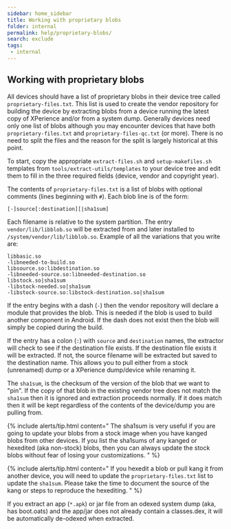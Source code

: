 ```yaml
---
sidebar: home_sidebar
title: Working with proprietary blobs
folder: internal
permalink: help/proprietary-blobs/
search: exclude
tags:
 - internal
---
```


## Working with proprietary blobs

All devices should have a list of proprietary blobs in their device tree called ```proprietary-files.txt```.  This list is used to create the vendor repository for building the device by extracting blobs from a device running the latest copy of XPerience and/or from a system dump.  Generally devices need only one list of blobs although you may encounter devices that have both ```proprietary-files.txt``` and ```proprietary-files-qc.txt``` (or more).  There is no need to split the files and the reason for the split is largely historical at this point.

To start, copy the appropriate ```extract-files.sh``` and ```setup-makefiles.sh``` templates from ```tools/extract-utils/templates``` to your device tree and edit them to fill in the three required fields (device, vendor and copyright year).

The contents of ```proprietary-files.txt``` is a list of blobs with optional comments (lines beginning with ```#```).  Each blob line is of the form:

```
[-]source[:destination][|sha1sum]
```

Each filename is relative to the system partition.  The entry ```vendor/lib/libblob.so``` will be extracted from and later installed to ```/system/vendor/lib/libblob.so```.  Example of all the variations that you write are:

```
libbasic.so
-libneeded-to-build.so
libsource.so:libdestination.so
-libneeded-source.so:libneeded-destination.so
libstock.so|sha1sum
-libstock-needed.so|sha1sum
-libstock-source.so:libstock-destination.so|sha1sum
```

If the entry begins with a dash (```-```) then the vendor repository will declare a module that provides the blob.  This is needed if the blob is used to build another component in Android.  If the dash does not exist then the blob will simply be copied during the build.

If the entry has a colon (```:```) with ```source``` and ```destination``` names, the extractor will check to see if the destination file exists.  If the destination file exists it will be extracted.  If not, the source filename will be extracted but saved to the destination name.  This allows you to pull either from a stock (unrenamed) dump or a XPerience dump/device while renaming it.

The ```sha1sum```, is the checksum of the version of the blob that we want to "pin".  If the copy of that blob in the existing vendor tree does not match the ```sha1sum``` then it is ignored and extraction proceeds normally.  If it does match then it will be kept regardless of the contents of the device/dump you are pulling from.

{% include alerts/tip.html content="
The sha1sum is very useful if you are going to update your blobs from a stock image when you have kanged blobs from other devices.  If you list the sha1sums of any kanged or hexedited (aka non-stock) blobs, then you can always update the stock blobs without fear of losing your customizations.
" %}

{% include alerts/tip.html content="
If you hexedit a blob or pull kang it from another device, you will need to update the ```proprietary-files.txt``` list to update the ```sha1sum```.  Please take the time to document the source of the kang or steps to reproduce the hexediting.
" %}

If you extract an app (```*.apk```) or jar file from an odexed system dump (aka, has boot.oats) and the app/jar does not already contain a classes.dex, it will be automatically de-odexed when extracted.
